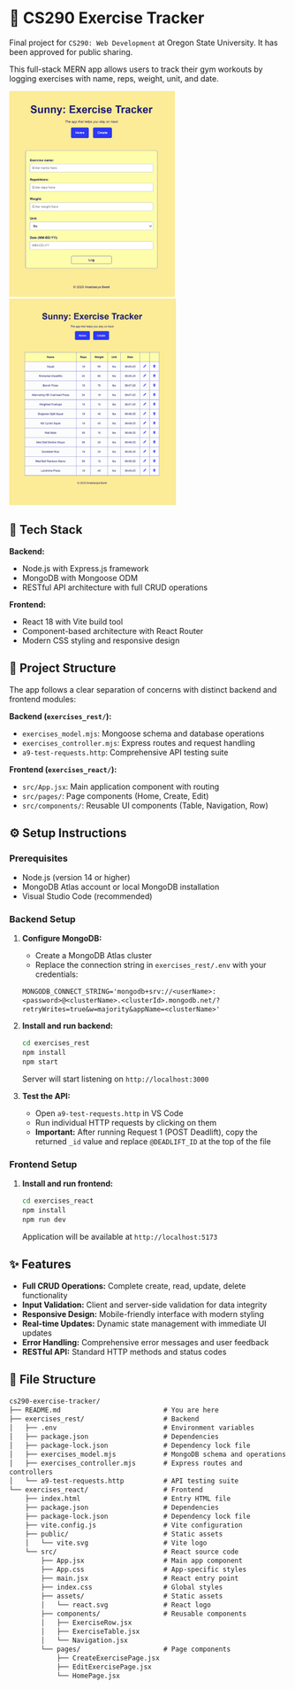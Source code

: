 # :muscle: CS290 Exercise Tracker

Final project for `CS290: Web Development` at Oregon State University. It has been approved for public sharing.

This full-stack MERN app allows users to track their gym workouts by logging exercises with name, reps, weight, unit, and date.

<img alt="Sunny: Exercise Tracker, Log Exercise Page" src="./images/LogExercise.png" width="300">   <img alt="Sunny: Exercise Tracker, Landing Page" src="./images/LandingPage.png" width="302">

## :pancakes: Tech Stack

**Backend:**
- Node.js with Express.js framework
- MongoDB with Mongoose ODM
- RESTful API architecture with full CRUD operations

**Frontend:**
- React 18 with Vite build tool
- Component-based architecture with React Router
- Modern CSS styling and responsive design

## :bricks: Project Structure

The app follows a clear separation of concerns with distinct backend and frontend modules:

**Backend (`exercises_rest/`):**
- `exercises_model.mjs`: Mongoose schema and database operations
- `exercises_controller.mjs`: Express routes and request handling
- `a9-test-requests.http`: Comprehensive API testing suite

**Frontend (`exercises_react/`):**
- `src/App.jsx`: Main application component with routing
- `src/pages/`: Page components (Home, Create, Edit)
- `src/components/`: Reusable UI components (Table, Navigation, Row)

## :gear: Setup Instructions

### Prerequisites
- Node.js (version 14 or higher)
- MongoDB Atlas account or local MongoDB installation
- Visual Studio Code (recommended)

### Backend Setup

1. **Configure MongoDB:**
   - Create a MongoDB Atlas cluster
   - Replace the connection string in `exercises_rest/.env` with your credentials:
   ```
   MONGODB_CONNECT_STRING='mongodb+srv://<userName>:<password>@<clusterName>.<clusterId>.mongodb.net/?retryWrites=true&w=majority&appName=<clusterName>'
   ```

2. **Install and run backend:**
   ```bash
   cd exercises_rest
   npm install
   npm start
   ```
   Server will start listening on `http://localhost:3000`

3. **Test the API:**
   - Open `a9-test-requests.http` in VS Code
   - Run individual HTTP requests by clicking on them
   - **Important:** After running Request 1 (POST Deadlift), copy the returned `_id` value and replace `@DEADLIFT_ID` at the top of the file

### Frontend Setup

1. **Install and run frontend:**
   ```bash
   cd exercises_react
   npm install
   npm run dev
   ```
   Application will be available at `http://localhost:5173`

## :sparkles: Features

- **Full CRUD Operations:** Complete create, read, update, delete functionality
- **Input Validation:** Client and server-side validation for data integrity
- **Responsive Design:** Mobile-friendly interface with modern styling
- **Real-time Updates:** Dynamic state management with immediate UI updates
- **Error Handling:** Comprehensive error messages and user feedback
- **RESTful API:** Standard HTTP methods and status codes

## :open_file_folder: File Structure
```
cs290-exercise-tracker/
├── README.md                          # You are here
├── exercises_rest/                    # Backend
│   ├── .env                           # Environment variables
│   ├── package.json                   # Dependencies
│   ├── package-lock.json              # Dependency lock file
│   ├── exercises_model.mjs            # MongoDB schema and operations
│   ├── exercises_controller.mjs       # Express routes and controllers
│   └── a9-test-requests.http          # API testing suite
└── exercises_react/                   # Frontend
    ├── index.html                     # Entry HTML file
    ├── package.json                   # Dependencies
    ├── package-lock.json              # Dependency lock file
    ├── vite.config.js                 # Vite configuration
    ├── public/                        # Static assets
    │   └── vite.svg                   # Vite logo
    └── src/                           # React source code
        ├── App.jsx                    # Main app component
        ├── App.css                    # App-specific styles
        ├── main.jsx                   # React entry point
        ├── index.css                  # Global styles
        ├── assets/                    # Static assets
        │   └── react.svg              # React logo
        ├── components/                # Reusable components
        │   ├── ExerciseRow.jsx
        │   ├── ExerciseTable.jsx
        │   └── Navigation.jsx
        └── pages/                     # Page components
            ├── CreateExercisePage.jsx
            ├── EditExercisePage.jsx
            └── HomePage.jsx
```
